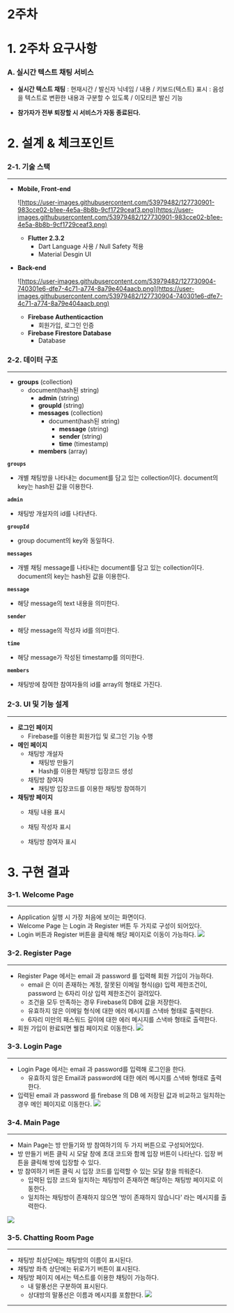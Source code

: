 # 2주차

# 1. 2주차 요구사항

### A. **실시간 텍스트 채팅 서비스**

- **실시간 텍스트 채팅** : 현재시간 / 발신자 닉네임 / 내용 / 키보드(텍스트) 표시 : 음성을 텍스트로 변환한 내용과 구분할 수 있도록 / 이모티콘 발신 기능

- **참가자가 전부 퇴장할 시 서비스가 자동 종료된다.**

  

# 2. 설계 & 체크포인트

### 2-1. **기술 스택**

---

- **Mobile, Front-end**

    ![https://user-images.githubusercontent.com/53979482/127730901-983cce02-b1ee-4e5a-8b8b-9cf1729ceaf3.png](https://user-images.githubusercontent.com/53979482/127730901-983cce02-b1ee-4e5a-8b8b-9cf1729ceaf3.png)

    - **Flutter 2.3.2**
        - Dart Language 사용 / Null Safety 적용
        - Material Desgin UI

- **Back-end**

    ![https://user-images.githubusercontent.com/53979482/127730904-740301e6-dfe7-4c71-a774-8a79e404aacb.png](https://user-images.githubusercontent.com/53979482/127730904-740301e6-dfe7-4c71-a774-8a79e404aacb.png)

    - **Firebase Authenticaction**
        - 회원가입, 로그인 인증
    - **Firebase Firestore Database**
        - Database
        
          

### 2-2. **데이터 구조**

---

- **groups** (collection)
    - document(hash된 string)
        - **admin** (string)
        - **groupId** (string)
        - **messages** (collection)
            - document(hash된 string)
                - **message** (string)
                - **sender** (string)
                - **time** (timestamp)
        - **members** (array)

**`groups`**

- 개별 채팅방을 나타내는 document를 담고 있는 collection이다. document의 key는 hash된 값을 이용한다.

**`admin`**

- 채팅방 개설자의 id를 나타낸다.

**`groupId`**

- group document의 key와 동일하다.

**`messages`**

- 개별 채팅 message를 나타내는 document를 담고 있는 collection이다. document의 key는 hash된 값을 이용한다.

**`message`**

- 해당 message의 text 내용을 의미한다.

**`sender`**

- 해당 message의 작성자 id를 의미한다.

**`time`**

- 해당 message가 작성된 timestamp를 의미한다.

**`members`**

- 채팅방에 참여한 참여자들의 id를 array의 형태로 가진다.

  

### 2-3. **UI 및 기능 설계**

---

- **로그인 페이지**
    - Firebase를 이용한 회원가입 및 로그인 기능 수행
- **메인 페이지**
    - 채팅방 개설자
        - 채팅방 만들기
        - Hash를 이용한 채팅방 입장코드 생성
    - 채팅방 참여자
        - 채팅방 입장코드를 이용한 채팅방 참여하기
- **채팅방 페이지**
    - 채팅 내용 표시
    
    - 채팅 작성자 표시
    
    - 채팅방 참여자 표시
    
      

# 3. 구현 결과

### 3-1. Welcome Page

---

- Application 실행 시 가장 처음에 보이는 화면이다.
- Welcome Page 는 Login 과 Register 버튼 두 가지로 구성이 되어있다.
- Login 버튼과 Register 버튼을 클릭해 해당 페이지로 이동이 가능하다.
![](https://images.velog.io/images/bgg01578/post/651b0d00-b0e7-4cd6-a222-8a2a067f888e/image.png)
### 3-2. Register Page

---

- Register Page 에서는 email 과 password 를 입력해 회원 가입이 가능하다.
    - email 은 이미 존재하는 계정, 잘못된 이메일 형식(@) 입력 제한조건이, password 는 6자리 이상 입력 제한조건이 걸려있다.
    - 조건을 모두 만족하는 경우 Firebase의 DB에 값을 저장한다.
    - 유효하지 않은 이메일 형식에 대한 에러 메시지를 스낵바 형태로 출력한다.
    - 6자리 미만의 패스워드 길이에 대한 에러 메시지를 스낵바 형태로 출력한다.
- 회원 가입이 완료되면 웰컴 페이지로 이동한다.
![](https://images.velog.io/images/bgg01578/post/93bf46e8-80d6-4cd4-8265-63a5af961c18/image.png)
### 3-3. Login Page

---

- Login Page 에서는 email 과 password를 입력해 로그인을 한다. 
  - 유효하지 않은 Email과 password에 대한 에러 메시지를 스낵바 형태로 출력한다.
- 입력된 email 과 password 를 firebase 의 DB 에 저장된 값과 비교하고 일치하는 경우 메인 페이지로 이동한다.
![](https://images.velog.io/images/bgg01578/post/a028f64d-a6dc-4393-bc38-1fed7cddea92/image.png)
### 3-4. Main Page

---

- Main Page는 방 만들기와 방 참여하기의 두 가지 버튼으로 구성되어있다.
- 방 만들기 버튼 클릭 시 모달 창에 초대 코드와 함께 입장 버튼이 나타난다. 입장 버튼을 클릭해 방에 입장할 수 있다.
- 방 참여하기 버튼 클릭 시 입장 코드를 입력할 수 있는 모달 창을 띄워준다.
    - 입력된 입장 코드와 일치하는 채팅방이 존재하면 해당하는 채팅방 페이지로 이동한다.
    - 일치하는 채팅방이 존재하지 않으면 '방이 존재하지 않습니다' 라는 메시지를 출력한다.

![](https://images.velog.io/images/bgg01578/post/0c43c937-801c-40ca-890a-c15f88c57d89/image.png)
### 3-5. Chatting Room Page

---

- 채팅방 최상단에는 채팅방의 이름이 표시된다.
- 채팅방 좌측 상단에는 뒤로가기 버튼이 표시된다.
- 채팅방 페이지 에서는 텍스트를 이용한 채팅이 가능하다.
    - 내 말풍선은 구분하여 표시된다.
    - 상대방의 말풍선은 이름과 메시지를 포함한다.
![](https://images.velog.io/images/bgg01578/post/6624459d-2635-4c12-84c4-6cb1e9b91ae3/image.png)
---

